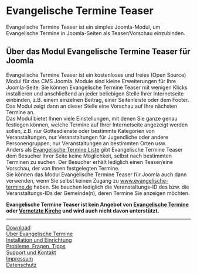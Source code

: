 # Evangelische Termine Teaser
Evangelische Termine Teaser ist ein simples Joomla-Modul, um Evangelische Termine in Joomla-Seiten als Teaser/Vorschau einzubinden.  

## Über das Modul Evangelische Termine Teaser für Joomla
Evangelische Termine Teaser ist ein kostenloses und freies (Open Source) Modul für das CMS Joomla. Module sind kleine Erweiterungen für Ihre Joomla-Seite. Sie können Evangelische Termine Teaser mit wenigen Klicks installieren und anschließend an jeder beliebigen Stelle Ihrer Internetseite einbinden, z.B. einem einzelnen Beitrag, einer Seitenleiste oder dem Footer. Das Modul zeigt dann an dieser Stelle eine Vorschau auf Ihre nächsten Termine an.  
Das Modul bietet Ihnen viele Einstellungen, mit denen Sie ganze genau festlegen können, welche Termine auf Ihrer Internetseite angezeigt werden sollen, z.B. nur Gottesdienste oder bestimmte Kategorien von Veranstaltungen, nur Veranstaltungen für Jugendliche oder andere Personengruppen, nur Veranstaltungen an bestimmten Orten usw.  
Anders als [Evangelische Termine Liste](https://herrpfarrer.github.io/Evangelische-Termine-Liste/) gibt Evangelische Termine Teaser dem Besucher Ihrer Seite keine Möglichkeit, selbst nach bestimmten Terminen zu suchen. Der Besucher erhält lediglich einen Teaser/eine Vorschau, der von Ihnen festgelegten Termine.  
Sie können das Modul Evangelische Termine Teaser für Joomla auch dann verwenden, wenn Sie selbst keinen Zugang zu www.evangelische-termine.de haben. Sie bauchen lediglich die Veranstaltungs-ID des bzw. die Veranstaltungs-IDs der Gemeinde(n), deren Termine Sie anzeigen möchten.  

**Evangelische Termine Teaser ist kein Angebot von [Evangelische Termine](https://www.evangelische-termine.de) oder [Vernetzte Kirche](https://www.vernetzte-kirche.de) und wird auch nicht davon unterstützt.**  

---

[Download](https://herrpfarrer.github.io/Evangelische-Termine-Teaser#download)  
[Über Evangelische Termine](https://herrpfarrer.github.io/Evangelische-Termine-Teaser#über-evangelische-termine)  
[Installation und Einrichtung](https://herrpfarrer.github.io/Evangelische-Termine-Teaser#installation-und-einrichtung)  
[Probleme, Fragen, Tipps](https://herrpfarrer.github.io/Evangelische-Termine-Teaser#probleme-fragen-tipps)  
[Support und Kontakt](https://herrpfarrer.github.io/Evangelische-Termine-Teaser#support-und-kontakt)  
[Impressum](https://herrpfarrer.github.io/Evangelische-Termine-Teaser#impressum)  
[Datenschutz](https://herrpfarrer.github.io/Evangelische-Termine-Teaser#datenschutz) 
